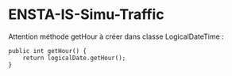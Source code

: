 # ENSTA-IS-Simu-Traffic


Attention méthode getHour à créer dans classe LogicalDateTime :

    public int getHour() {  
        return logicalDate.getHour();        
    }
